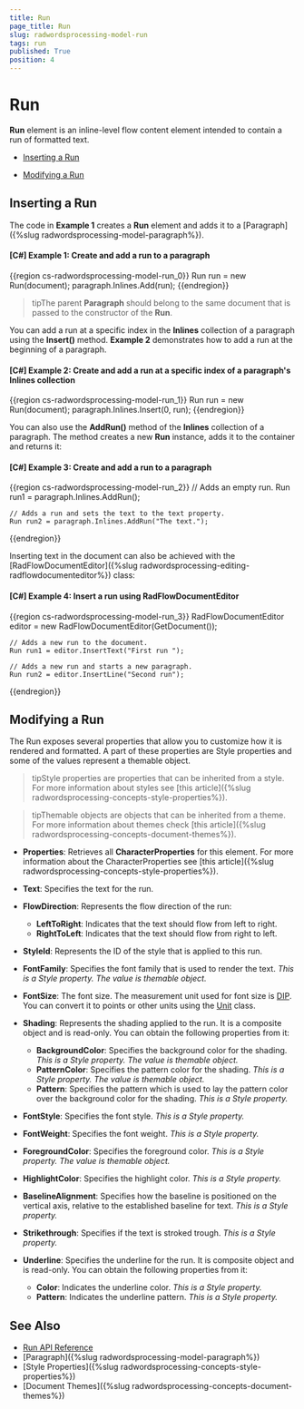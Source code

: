 ```yaml
---
title: Run
page_title: Run
slug: radwordsprocessing-model-run
tags: run
published: True
position: 4
---
```


# Run



__Run__ element is an inline-level flow content element intended to contain a run of formatted text.
      

* [Inserting a Run](#inserting-a-run)

* [Modifying a Run](#modifying-a-run)

## Inserting a Run

The code in __Example 1__ creates a __Run__ element and adds it to a [Paragraph]({%slug radwordsprocessing-model-paragraph%}).
        

#### __[C#] Example 1: Create and add a run to a paragraph__

{{region cs-radwordsprocessing-model-run_0}}
	Run run = new Run(document);
	paragraph.Inlines.Add(run);
{{endregion}}



>tipThe parent __Paragraph__ should belong to the same document that is passed to the constructor of the __Run__.
          

You can add a run at a specific index in the __Inlines__ collection of a paragraph using the __Insert()__ method. __Example 2__ demonstrates how to add a run at the beginning of a paragraph.
        

#### __[C#] Example 2: Create and add a run at a specific index of a paragraph's Inlines collection__

{{region cs-radwordsprocessing-model-run_1}}
	Run run = new Run(document);
	paragraph.Inlines.Insert(0, run);
{{endregion}}



You can also use the __AddRun()__ method of the __Inlines__ collection of a paragraph. The method creates a new __Run__ instance, adds it to the container and returns it:
        

#### __[C#] Example 3: Create and add a run to a paragraph__

{{region cs-radwordsprocessing-model-run_2}}
	// Adds an empty run.
	Run run1 = paragraph.Inlines.AddRun();
	
	// Adds a run and sets the text to the text property.
	Run run2 = paragraph.Inlines.AddRun("The text.");
{{endregion}}



Inserting text in the document can also be achieved with the [RadFlowDocumentEditor]({%slug radwordsprocessing-editing-radflowdocumenteditor%}) class:
        

#### __[C#] Example 4: Insert a run using RadFlowDocumentEditor__

{{region cs-radwordsprocessing-model-run_3}}
	RadFlowDocumentEditor editor = new RadFlowDocumentEditor(GetDocument());
	
	// Adds a new run to the document.
	Run run1 = editor.InsertText("First run ");
	
	// Adds a new run and starts a new paragraph.
	Run run2 = editor.InsertLine("Second run");
{{endregion}}



## Modifying a Run

The Run exposes several properties that allow you to customize how it is rendered and formatted. A part of these properties are Style properties and some of the values represent a themable object.


>tipStyle properties are properties that can be inherited from a style. For more information about styles see [this article]({%slug radwordsprocessing-concepts-style-properties%}).
          

>tipThemable objects are objects that can be inherited from a theme. For more information about themes check [this article]({%slug radwordsprocessing-concepts-document-themes%}).
            

* __Properties__: Retrieves all __CharacterProperties__ for this element. For more information about the CharacterProperties see [this article]({%slug radwordsprocessing-concepts-style-properties%}).
            

* __Text__: Specifies the text for the run.


* __FlowDirection__: Represents the flow direction of the run:
	
	* __LeftToRight__: Indicates that the text should flow from left to right.
	* __RightToLeft__: Indicates that the text should flow from right to left.
	            

* __StyleId__: Represents the ID of the style that is applied to this run.
            

* __FontFamily__: Specifies the font family that is used to render the text. *This is a Style property. The value is themable object.*

* __FontSize__: The font size. The measurement unit used for font size is [DIP](https://en.wikipedia.org/wiki/Device-independent_pixel). You can convert it to points or other units using the [Unit](https://docs.telerik.com/devtools/document-processing/api/Telerik.Windows.Documents.Media.Unit.html) class.

* __Shading__: Represents the shading applied to the run. It is a composite object and is read-only. You can obtain the following properties from it:

    * __BackgroundColor__: Specifies the background color for the shading. *This is a Style property. The value is themable object.*
    * __PatternColor__: Specifies the pattern color for the shading. *This is a Style property. The value is themable object.*
    * __Pattern__: Specifies the pattern which is used to lay the pattern color over the background color for the shading. *This is a Style property.*

* __FontStyle__: Specifies the font style. *This is a Style property.*

* __FontWeight__:  Specifies the font weight. *This is a Style property.*

* __ForegroundColor__:  Specifies the foreground color. *This is a Style property. The value is themable object.*

* __HighlightColor__: Specifies the highlight color. *This is a Style property.*

* __BaselineAlignment__: Specifies how the baseline is positioned on the vertical axis, relative to the established baseline for text. *This is a Style property.*

* __Strikethrough__: Specifies if the text is stroked trough. *This is a Style property.*

* __Underline__: Specifies the underline for the run. It is composite object and is read-only. You can obtain the following properties from it:

    * __Color__: Indicates the underline color. *This is a Style property.*
    * __Pattern__: Indicates the underline pattern. *This is a Style property.*
     

## See Also

 * [Run API Reference](https://docs.telerik.com/devtools/document-processing/api/Telerik.Windows.Documents.Flow.Model.Run.html)
 * [Paragraph]({%slug radwordsprocessing-model-paragraph%})
 * [Style Properties]({%slug radwordsprocessing-concepts-style-properties%})
 * [Document Themes]({%slug radwordsprocessing-concepts-document-themes%})

